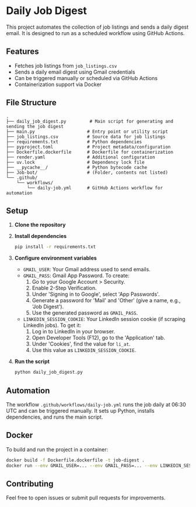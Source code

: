 # Daily Job Digest

This project automates the collection of job listings and sends a daily digest email. It is designed to run as a scheduled workflow using GitHub Actions.

## Features

- Fetches job listings from `job_listings.csv`
- Sends a daily email digest using Gmail credentials
- Can be triggered manually or scheduled via GitHub Actions
- Containerization support via Docker

## File Structure

```
.
├── daily_job_digest.py         # Main script for generating and sending the job digest
├── main.py                    # Entry point or utility script
├── job_listings.csv           # Source data for job listings
├── requirements.txt           # Python dependencies
├── pyproject.toml             # Project metadata/configuration
├── Dockerfile.dockerfile      # Dockerfile for containerization
├── render.yaml                # Additional configuration
├── uv.lock                    # Dependency lock file
├── __pycache__/               # Python bytecode cache
├── Job-bot/                   # (Folder, contents not listed)
└── .github/
    └── workflows/
        └── daily-job.yml      # GitHub Actions workflow for automation
```

## Setup

1. **Clone the repository**
2. **Install dependencies**
   ```bash
   pip install -r requirements.txt
   ```

3. **Configure environment variables**
   - `GMAIL_USER`: Your Gmail address used to send emails.
   - `GMAIL_PASS`: Gmail App Password. To create:
     1. Go to your Google Account > Security.
     2. Enable 2-Step Verification.
     3. Under 'Signing in to Google', select 'App Passwords'.
     4. Generate a password for 'Mail' and 'Other' (give a name, e.g., 'Job Digest').
     5. Use the generated password as `GMAIL_PASS`.
   - `LINKEDIN_SESSION_COOKIE`: Your LinkedIn session cookie (if scraping LinkedIn jobs). To get it:
     1. Log in to LinkedIn in your browser.
     2. Open Developer Tools (F12), go to the 'Application' tab.
     3. Under 'Cookies', find the value for `li_at`.
     4. Use this value as `LINKEDIN_SESSION_COOKIE`.

4. **Run the script**
   ```bash
   python daily_job_digest.py
   ```

## Automation

The workflow `.github/workflows/daily-job.yml` runs the job daily at 06:30 UTC and can be triggered manually. It sets up Python, installs dependencies, and runs the main script.

## Docker

To build and run the project in a container:
```bash
docker build -f Dockerfile.dockerfile -t job-digest .
docker run --env GMAIL_USER=... --env GMAIL_PASS=... --env LINKEDIN_SESSION_COOKIE=... job-digest
```

## Contributing

Feel free to open issues or submit pull requests for improvements.
